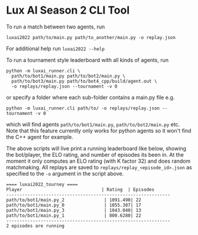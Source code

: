 # Lux AI Season 2 CLI Tool

To run a match between two agents, run


```
luxai2022 path/to/main.py path/to_another/main.py -o replay.json
```

For additional help run `luxai2022 --help`

To run a tournament style leaderboard with all kinds of agents, run 

```
python -m luxai_runner.cli \
  path/to/bot1/main.py path/to/bot2/main.py \
  path/to/bot3/main.py path/to/bot4_cpp/build/agent.out \
  -o replays/replay.json --tournament -v 0
```

or specify a folder where each sub-folder contains a main.py file e.g.

```
python -m luxai_runner.cli path/to/ -o replays/replay.json --tournament -v 0
```

which will find agents `path/to/bot1/main.py`, `path/to/bot2/main.py` etc. Note that this feature currently only works for python agents so it won't find the C++ agent for example.

The above scripts will live print a running leaderboard like below, showing the bot/player, the ELO rating, and number of episodes its been in. At the moment it only computes an ELO rating (with K factor 32) and does random matchmaking. All replays are saved to `replays/replay_<episode_id>.json` as specified to the `-o` argument in the script above.

```
==== luxai2022_tourney ====
Player                              | Rating  | Episodes      
--------------------------------------------------------------
path/to/bot1/main.py_2               | 1091.490| 22            
path/to/bot1/main.py_0               | 1055.307| 17            
path/to/bot1/main.py_3               | 1043.040| 13            
path/to/bot1/main.py_1               | 800.6280| 22            
--------------------------------------------------------------
2 episodes are running
```
